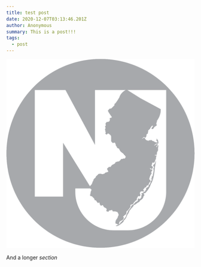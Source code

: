 ```yaml
---
title: test post
date: 2020-12-07T03:13:46.201Z
author: Anonymous
summary: This is a post!!!
tags:
  - post
---
```

![](/static/img/logo.png)

And a longer *section*